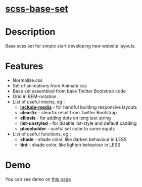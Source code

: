 # [scss-base-set](https://github.com/PSDCoder/scss-base-set)

# Description

Base scss set for simple start developing new website layouts.

# Features

* Normalize.css
* Set of animations from Animate.css
* Base set assembled from base Twitter Bootstrap code
* Grid in BEM-notation
* List of useful mixins, eg.:
    - **[include-media](https://github.com/eduardoboucas/include-media)** - for handful building responsive layouts
    - **clearfix** - clearfix reset from Twitter Bootstrap
    - **ellipsis** - for adding dots on long text string
    - **list-unstyled** - for disable list-style and default padding
    - **placeholder** - useful set color to some inputs
* List of useful functions, eg.:
    - **shade** - shade color, like darken behaviour in LESS
    - **tint** - shade color, like lighten behaviour in LESS

# Demo

You can see demo on [this page](http://psdcoder.github.io/scss-base-set/demo/index.html)